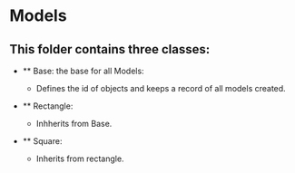 # Models 

This folder contains three classes:
------------------------------------------
* ** Base: the base for all Models:
  * Defines the id of objects and keeps a record of all models created.

* ** Rectangle:
  * Inhherits from Base.

* ** Square:
  * Inherits from rectangle. 

